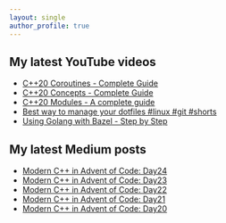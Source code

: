 ```yaml
---
layout: single
author_profile: true
---
```


## My latest YouTube videos

<!--START_SECTION:youtube-->
* [C++20 Coroutines - Complete Guide](https:&#x2F;&#x2F;www.youtube.com&#x2F;watch?v&#x3D;w-dmOHhBX9o)
* [C++20 Concepts  - Complete Guide](https:&#x2F;&#x2F;www.youtube.com&#x2F;watch?v&#x3D;1So7onMFxJM)
* [C++20 Modules - A complete guide](https:&#x2F;&#x2F;www.youtube.com&#x2F;watch?v&#x3D;WRCwciJ5MTE)
* [Best way to manage your dotfiles #linux #git #shorts](https:&#x2F;&#x2F;www.youtube.com&#x2F;watch?v&#x3D;LHrB4TcU1JM)
* [Using Golang with Bazel - Step by Step](https:&#x2F;&#x2F;www.youtube.com&#x2F;watch?v&#x3D;mXLrk0ipwz4)
<!--END_SECTION:youtube-->

## My latest Medium posts

<!--START_SECTION:medium-->
* [Modern C++ in Advent of Code: Day24](https:&#x2F;&#x2F;itnext.io&#x2F;modern-c-in-advent-of-code-day24-4a7a11000778?source&#x3D;rss-1e1de1006a93------2)
* [Modern C++ in Advent of Code: Day23](https:&#x2F;&#x2F;itnext.io&#x2F;modern-c-in-advent-of-code-day23-cb9a0cc30ee3?source&#x3D;rss-1e1de1006a93------2)
* [Modern C++ in Advent of Code: Day22](https:&#x2F;&#x2F;itnext.io&#x2F;modern-c-in-advent-of-code-day22-ff85b2540d9b?source&#x3D;rss-1e1de1006a93------2)
* [Modern C++ in Advent of Code: Day21](https:&#x2F;&#x2F;itnext.io&#x2F;modern-c-in-advent-of-code-day21-237edcc5034e?source&#x3D;rss-1e1de1006a93------2)
* [Modern C++ in Advent of Code: Day20](https:&#x2F;&#x2F;itnext.io&#x2F;modern-c-in-advent-of-code-day20-be8b657e7f86?source&#x3D;rss-1e1de1006a93------2)
<!--END_SECTION:medium-->